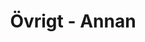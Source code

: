 ---
title: Övrigt - Annan
id: 7
description: ""
image: /img/default.jpg
slug: ovrigt-annan
brandLogo: /img/brand_Default.png
brandUrl: " "
templateKey: category-page

---